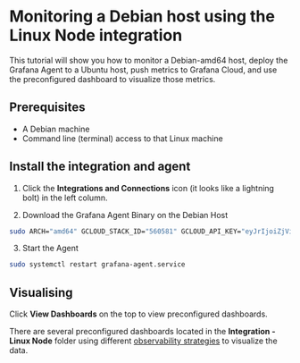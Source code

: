 # Monitoring a Debian host using the Linux Node integration

This tutorial will show you how to monitor a Debian-amd64 host, deploy the Grafana Agent to a Ubuntu host, push metrics to Grafana Cloud, and use the preconfigured dashboard to visualize those metrics.

## Prerequisites

- A Debian machine
- Command line (terminal) access to that Linux machine

## Install the integration and agent

1. Click the **Integrations and Connections** icon (it looks like a lightning bolt) in the left column.

    <!--![Grafana Home page](/static/img/docs/grafana-cloud/quickstarts-grafanahome.png)-->

2. Download the Grafana Agent Binary on the Debian Host

```bash
sudo ARCH="amd64" GCLOUD_STACK_ID="560581" GCLOUD_API_KEY="eyJrIjoiZjViYWYyMDgzZGY4MzE5NWNhZDI2MDFhMWQwZjNmODllM2Q1NGZlMyIsIm4iOiJzdGFjay01NjA1ODQtZWFzeXN0YXJ0LWdjb20iLCJCI6NjUyOTkyfQ==" GCLOUD_API_URL="https://integrations-api-us-central.grafana.net" /bin/sh -c "$(curl -fsSL https://raw.githubusercontent.com/grafana/agent/release/production/grafanacloud-install.sh)"
```

3. Start the Agent

```bash
sudo systemctl restart grafana-agent.service
```

## Visualising

Click **View Dashboards** on the top to view preconfigured dashboards.

There are several preconfigured dashboards located in the **Integration - Linux Node** folder using different [observability strategies](https://grafana.com/docs/grafana/latest/dashboards/build-dashboards/best-practices/#common-observability-strategies) to visualize the data. 